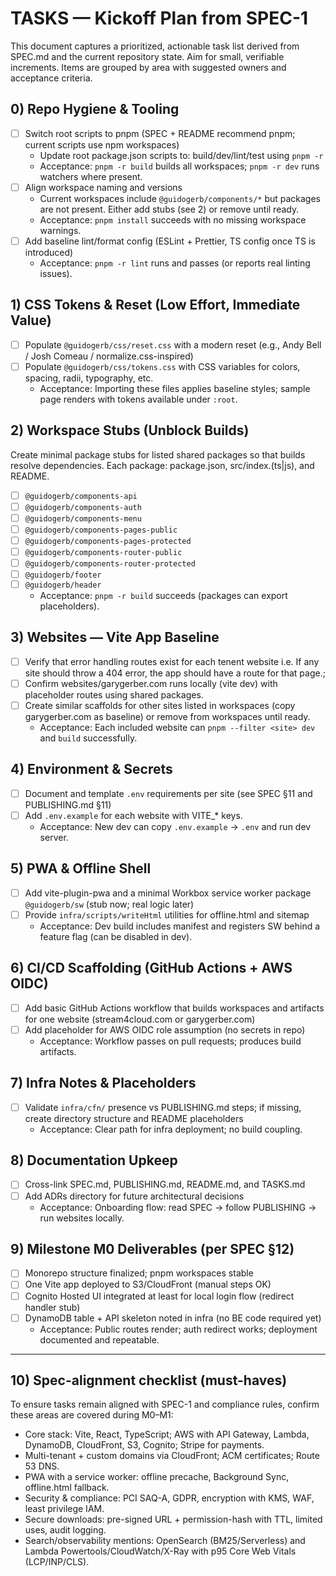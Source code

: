 # TASKS — Kickoff Plan from SPEC-1

This document captures a prioritized, actionable task list derived from SPEC.md and the current repository state. Aim for small, verifiable increments. Items are grouped by area with suggested owners and acceptance criteria.

## 0) Repo Hygiene & Tooling

- [ ] Switch root scripts to pnpm (SPEC + README recommend pnpm; current scripts use npm workspaces)
  - Update root package.json scripts to: build/dev/lint/test using `pnpm -r`
  - Acceptance: `pnpm -r build` builds all workspaces; `pnpm -r dev` runs watchers where present.
- [ ] Align workspace naming and versions
  - Current workspaces include `@guidogerb/components/*` but packages are not present. Either add stubs (see 2) or remove until ready.
  - Acceptance: `pnpm install` succeeds with no missing workspace warnings.
- [ ] Add baseline lint/format config (ESLint + Prettier, TS config once TS is introduced)
  - Acceptance: `pnpm -r lint` runs and passes (or reports real linting issues).

## 1) CSS Tokens & Reset (Low Effort, Immediate Value)

- [ ] Populate `@guidogerb/css/reset.css` with a modern reset (e.g., Andy Bell / Josh Comeau / normalize.css-inspired)
- [ ] Populate `@guidogerb/css/tokens.css` with CSS variables for colors, spacing, radii, typography, etc.
  - Acceptance: Importing these files applies baseline styles; sample page renders with tokens available under `:root`.

## 2) Workspace Stubs (Unblock Builds)

Create minimal package stubs for listed shared packages so that builds resolve dependencies. Each package: package.json, src/index.(ts|js), and README.

- [ ] `@guidogerb/components-api`
- [ ] `@guidogerb/components-auth`
- [ ] `@guidogerb/components-menu`
- [ ] `@guidogerb/components-pages-public`
- [ ] `@guidogerb/components-pages-protected`
- [ ] `@guidogerb/components-router-public`
- [ ] `@guidogerb/components-router-protected`
- [ ] `@guidogerb/footer`
- [ ] `@guidogerb/header`
  - Acceptance: `pnpm -r build` succeeds (packages can export placeholders).

## 3) Websites — Vite App Baseline

- [ ] Verify that error handling routes exist for each tenent website i.e. If any site should throw a 404 error, the app should have a route for that page.;
- [ ] Confirm websites/garygerber.com runs locally (vite dev) with placeholder routes using shared packages.
- [ ] Create similar scaffolds for other sites listed in workspaces (copy garygerber.com as baseline) or remove from workspaces until ready.
  - Acceptance: Each included website can `pnpm --filter <site> dev` and `build` successfully.

## 4) Environment & Secrets

- [ ] Document and template `.env` requirements per site (see SPEC §11 and PUBLISHING.md §11)
- [ ] Add `.env.example` for each website with VITE\_\* keys.
  - Acceptance: New dev can copy `.env.example` → `.env` and run dev server.

## 5) PWA & Offline Shell

- [ ] Add vite-plugin-pwa and a minimal Workbox service worker package `@guidogerb/sw` (stub now; real logic later)
- [ ] Provide `infra/scripts/writeHtml` utilities for offline.html and sitemap
  - Acceptance: Dev build includes manifest and registers SW behind a feature flag (can be disabled in dev).

## 6) CI/CD Scaffolding (GitHub Actions + AWS OIDC)

- [ ] Add basic GitHub Actions workflow that builds workspaces and artifacts for one website (stream4cloud.com or garygerber.com)
- [ ] Add placeholder for AWS OIDC role assumption (no secrets in repo)
  - Acceptance: Workflow passes on pull requests; produces build artifacts.

## 7) Infra Notes & Placeholders

- [ ] Validate `infra/cfn/` presence vs PUBLISHING.md steps; if missing, create directory structure and README placeholders
  - Acceptance: Clear path for infra deployment; no build coupling.

## 8) Documentation Upkeep

- [ ] Cross-link SPEC.md, PUBLISHING.md, README.md, and TASKS.md
- [ ] Add ADRs directory for future architectural decisions
  - Acceptance: Onboarding flow: read SPEC → follow PUBLISHING → run websites locally.

## 9) Milestone M0 Deliverables (per SPEC §12)

- [ ] Monorepo structure finalized; pnpm workspaces stable
- [ ] One Vite app deployed to S3/CloudFront (manual steps OK)
- [ ] Cognito Hosted UI integrated at least for local login flow (redirect handler stub)
- [ ] DynamoDB table + API skeleton noted in infra (no BE code required yet)
  - Acceptance: Public routes render; auth redirect works; deployment documented and repeatable.

---

## 10) Spec-alignment checklist (must-haves)

To ensure tasks remain aligned with SPEC-1 and compliance rules, confirm these areas are covered during M0–M1:

- Core stack: Vite, React, TypeScript; AWS with API Gateway, Lambda, DynamoDB, CloudFront, S3, Cognito; Stripe for payments.
- Multi-tenant + custom domains via CloudFront; ACM certificates; Route 53 DNS.
- PWA with a service worker: offline precache, Background Sync, offline.html fallback.
- Security & compliance: PCI SAQ-A, GDPR, encryption with KMS, WAF, least privilege IAM.
- Secure downloads: pre-signed URL + permission-hash with TTL, limited uses, audit logging.
- Search/observability mentions: OpenSearch (BM25/Serverless) and Lambda Powertools/CloudWatch/X-Ray with p95 Core Web Vitals (LCP/INP/CLS).
